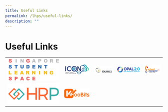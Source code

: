 ```yaml
---
title: Useful Links
permalink: /lhps/useful-links/
description: ""
---
```

# Useful Links

|   |   |   |   |   |
|:---:|:----:|:---:|:---:|:---:|
|  ![](/images/Lphs/SLS_1.jpg) | ![](/images/Lphs/icon%20logo.png)  | ![](/images/Lphs/iexams.png)  | ![](/images/Lphs/opal.png)  | ![](/images/Lphs/school%20cockpit.jpg)  |
| ![](/images/Lphs/HRP.png)  |  ![](/images/Lphs/koobits.png) |   |   |   |